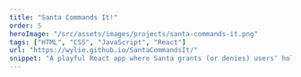 ```yaml
---
title: "Santa Commands It!"
order: 5
heroImage: "/src/assets/images/projects/santa-commands-it.png"
tags: ["HTML", "CSS", "JavaScript", "React"]
url: "https://wylie.github.io/SantaCommandsIt/"
snippet: "A playful React app where Santa grants (or denies) users' holiday wishes with humor and seasonal flair. Submit requests and get dynamic, festive responses. Beware, Santa's judgment may surprise you!"
---
```

